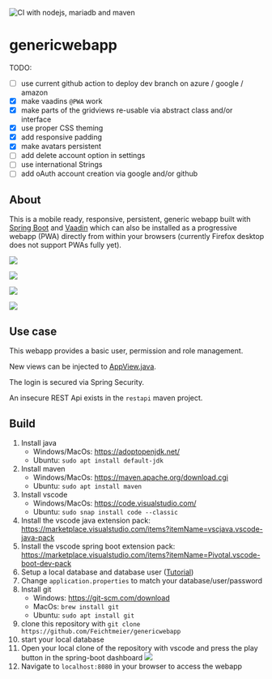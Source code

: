 ![CI with nodejs, mariadb and maven](https://github.com/Feichtmeier/genericwebapp/workflows/CI%20with%20nodejs,%20mariadb%20and%20maven/badge.svg?branch=master)

# genericwebapp

TODO:

- [ ] use current github action to deploy dev branch on azure / google / amazon
- [X] make vaadins `@PWA` work
- [X] make parts of the gridviews re-usable via abstract class and/or interface
- [X] use proper CSS theming
- [X] add responsive padding
- [X] make avatars persistent
- [ ] add delete account option in settings
- [ ] use international Strings
- [ ] add oAuth account creation via google and/or github

## About

This is a mobile ready, responsive, persistent, generic webapp built with [Spring Boot](https://github.com/spring-projects/spring-boot) and [Vaadin](https://github.com/vaadin/) which can also be installed as a progressive webapp (PWA) directly from within your browsers (currently Firefox desktop does not support PWAs fully yet).

![](showcaseassets/mobile.gif)

![](showcaseassets/desktop.gif)

![](showcaseassets/pwa_01.gif)

![](showcaseassets/pwa_02.gif)

## Use case

This webapp provides a basic user, permission and role management.

New views can be injected to [AppView.java](https://github.com/Feichtmeier/genericwebapp/blob/415faace1343e40281d07c5760015183eb68525d/genericwebapp/src/main/java/org/feichtmeier/genericwebapp/view/AppView.java#L41).

The login is secured via Spring Security.

An insecure REST Api exists in the `restapi` maven project.

## Build

1. Install java
   * Windows/MacOs: https://adoptopenjdk.net/
   * Ubuntu: `sudo apt install default-jdk`
2. Install maven
   * Windows/MacOs: https://maven.apache.org/download.cgi
   * Ubuntu: `sudo apt install maven`
3. Install vscode
   * Windows/MacOs: https://code.visualstudio.com/
   * Ubuntu: `sudo snap install code --classic`
4. Install the vscode java extension pack: https://marketplace.visualstudio.com/items?itemName=vscjava.vscode-java-pack
5. Install the vscode spring boot extension pack: https://marketplace.visualstudio.com/items?itemName=Pivotal.vscode-boot-dev-pack
6. Setup a local database and database user ([Tutorial](https://github.com/hs-duesseldorf/se2rest#2-database))
7. Change `application.properties` to match your database/user/password
8. Install git
   * Windows: https://git-scm.com/download
   * MacOs: `brew install git`
   * Ubuntu: `sudo apt install git`
9. clone this repository with `git clone https://github.com/Feichtmeier/genericwebapp`
10. start your local database
11. Open your local clone of the repository with vscode and press the play button in the spring-boot dashboard
    ![](showcaseassets/start.gif)
12. Navigate to `localhost:8080` in your browser to access the webapp
